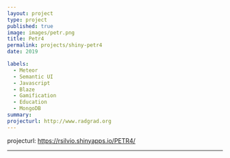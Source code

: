```yaml
---
layout: project
type: project
published: true
image: images/petr.png
title: Petr4
permalink: projects/shiny-petr4
date: 2019

labels:
  - Meteor 
  - Semantic UI
  - Javascript
  - Blaze
  - Gamification
  - Education
  - MongoDB
summary: 
projecturl: http://www.radgrad.org
---
```


projecturl: https://rsilvio.shinyapps.io/PETR4/

---

